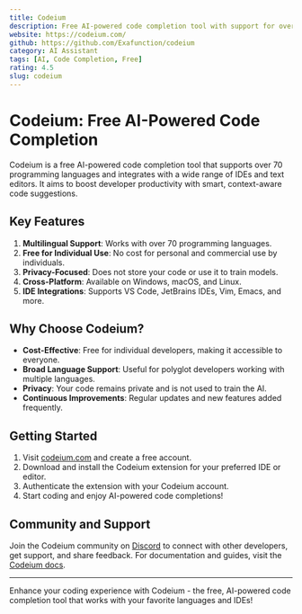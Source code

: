 ```yaml
---
title: Codeium
description: Free AI-powered code completion tool with support for over 70+ languages and IDE integrations
website: https://codeium.com/
github: https://github.com/Exafunction/codeium
category: AI Assistant
tags: [AI, Code Completion, Free]
rating: 4.5
slug: codeium
---
```


# Codeium: Free AI-Powered Code Completion

Codeium is a free AI-powered code completion tool that supports over 70 programming languages and integrates with a wide range of IDEs and text editors. It aims to boost developer productivity with smart, context-aware code suggestions.

## Key Features

1. **Multilingual Support**: Works with over 70 programming languages.
2. **Free for Individual Use**: No cost for personal and commercial use by individuals.
3. **Privacy-Focused**: Does not store your code or use it to train models.
4. **Cross-Platform**: Available on Windows, macOS, and Linux.
5. **IDE Integrations**: Supports VS Code, JetBrains IDEs, Vim, Emacs, and more.

## Why Choose Codeium?

- **Cost-Effective**: Free for individual developers, making it accessible to everyone.
- **Broad Language Support**: Useful for polyglot developers working with multiple languages.
- **Privacy**: Your code remains private and is not used to train the AI.
- **Continuous Improvements**: Regular updates and new features added frequently.

## Getting Started

1. Visit [codeium.com](https://codeium.com/) and create a free account.
2. Download and install the Codeium extension for your preferred IDE or editor.
3. Authenticate the extension with your Codeium account.
4. Start coding and enjoy AI-powered code completions!

## Community and Support

Join the Codeium community on [Discord](https://discord.gg/3XFf78nAx5) to connect with other developers, get support, and share feedback. For documentation and guides, visit the [Codeium docs](https://codeium.com/documentation).

---

Enhance your coding experience with Codeium - the free, AI-powered code completion tool that works with your favorite languages and IDEs!
